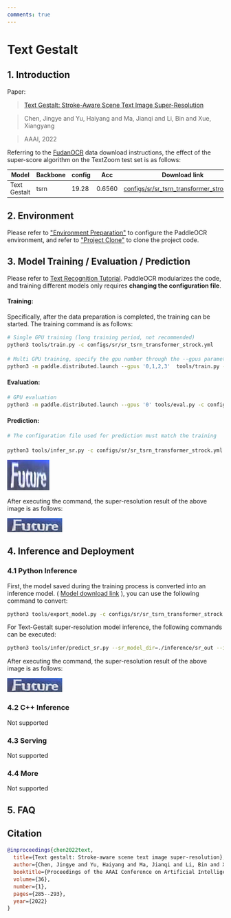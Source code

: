 ```yaml
---
comments: true
---
```


# Text Gestalt
## 1. Introduction

Paper:
> [Text Gestalt: Stroke-Aware Scene Text Image Super-Resolution](https://arxiv.org/pdf/2112.08171.pdf)

> Chen, Jingye and Yu, Haiyang and Ma, Jianqi and Li, Bin and Xue, Xiangyang

> AAAI, 2022

Referring to the [FudanOCR](https://github.com/FudanVI/FudanOCR/tree/main/text-gestalt) data download instructions, the effect of the super-score algorithm on the TextZoom test set is as follows:

|Model | Backbone|config|Acc|Download link|
|---|---|---|---|---|
|Text Gestalt|tsrn|19.28|0.6560| [configs/sr/sr_tsrn_transformer_strock.yml](../../configs/sr/sr_tsrn_transformer_strock.yml)|[train model](https://paddleocr.bj.bcebos.com/sr_tsrn_transformer_strock_train.tar)|

## 2. Environment
Please refer to ["Environment Preparation"](./environment_en.md) to configure the PaddleOCR environment, and refer to ["Project Clone"](./clone_en.md) to clone the project code.

## 3. Model Training / Evaluation / Prediction
Please refer to [Text Recognition Tutorial](./recognition_en.md). PaddleOCR modularizes the code, and training different models only requires **changing the configuration file**.

#### Training:
Specifically, after the data preparation is completed, the training can be started. The training command is as follows:

```bash
# Single GPU training (long training period, not recommended)
python3 tools/train.py -c configs/sr/sr_tsrn_transformer_strock.yml

# Multi GPU training, specify the gpu number through the --gpus parameter
python3 -m paddle.distributed.launch --gpus '0,1,2,3'  tools/train.py -c configs/sr/sr_tsrn_transformer_strock.yml
```

#### Evaluation:
```bash
# GPU evaluation
python3 -m paddle.distributed.launch --gpus '0' tools/eval.py -c configs/sr/sr_tsrn_transformer_strock.yml -o Global.pretrained_model={path/to/weights}/best_accuracy
```

#### Prediction:
```bash
# The configuration file used for prediction must match the training

python3 tools/infer_sr.py -c configs/sr/sr_tsrn_transformer_strock.yml -o Global.pretrained_model={path/to/weights}/best_accuracy Global.infer_img=doc/imgs_words_en/word_52.png
```

![img](./images/word_52.png)

After executing the command, the super-resolution result of the above image is as follows:

![img](./images/sr_word_52.png)

## 4. Inference and Deployment
### 4.1 Python Inference
First, the model saved during the training process is converted into an inference model. ( [Model download link](https://paddleocr.bj.bcebos.com/sr_tsrn_transformer_strock_train.tar) ), you can use the following command to convert:

```bash
python3 tools/export_model.py -c configs/sr/sr_tsrn_transformer_strock.yml -o Global.pretrained_model={path/to/weights}/best_accuracy Global.save_inference_dir=./inference/sr_out
```

For Text-Gestalt super-resolution model inference, the following commands can be executed:
```bash
python3 tools/infer/predict_sr.py --sr_model_dir=./inference/sr_out --image_dir=doc/imgs_words_en/word_52.png --sr_image_shape=3,32,128
```

After executing the command, the super-resolution result of the above image is as follows:

![img](./images/sr_word_52-20240704093810101.png)


### 4.2 C++ Inference
Not supported

### 4.3 Serving
Not supported

### 4.4 More
Not supported

## 5. FAQ

## Citation
```bibtex
@inproceedings{chen2022text,
  title={Text gestalt: Stroke-aware scene text image super-resolution},
  author={Chen, Jingye and Yu, Haiyang and Ma, Jianqi and Li, Bin and Xue, Xiangyang},
  booktitle={Proceedings of the AAAI Conference on Artificial Intelligence},
  volume={36},
  number={1},
  pages={285--293},
  year={2022}
}
```
